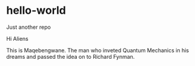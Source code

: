 # hello-world
Just another repo

Hi Aliens

This is Maqebengwane. The man who inveted Quantum Mechanics in his dreams and passed the idea on to Richard Fynman. 
